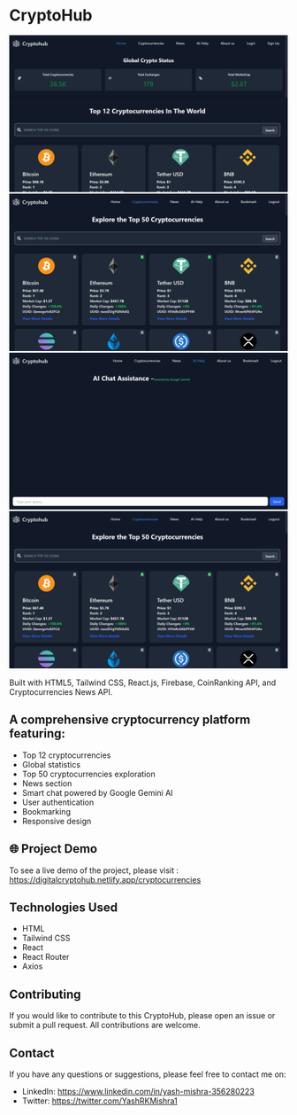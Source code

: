 # CryptoHub

<img src="src/assets/Screenshot (398).png">

<img src="src/assets/Screenshot (401).png">

<img src="src/assets/Screenshot (400).png">

<img src="src/assets/Screenshot (401).png">


Built with HTML5, Tailwind CSS, React.js, Firebase, CoinRanking API, and Cryptocurrencies News API.


## A comprehensive cryptocurrency platform featuring:
- Top 12 cryptocurrencies
- Global statistics
- Top 50 cryptocurrencies exploration
- News section
- Smart chat powered by Google Gemini AI
- User authentication
- Bookmarking
- Responsive design


## 🌐 Project Demo 

To see a live demo of the project, please visit : https://digitalcryptohub.netlify.app/cryptocurrencies

## Technologies Used

- HTML
- Tailwind CSS
- React
- React Router
- Axios


## Contributing

If you would like to contribute to this CryptoHub, please open an issue or submit a pull request. All contributions are welcome.


## Contact 

If you have any questions or suggestions, please feel free to contact me on:

- LinkedIn: https://www.linkedin.com/in/yash-mishra-356280223
- Twitter: https://twitter.com/YashRKMishra1